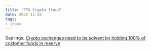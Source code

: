 ```yaml
---
title: "FTX Crypto Fraud"
date: 2022-11-28
tags:
- inbox
---
```


Saplings: 
[Crypto exchanges need to be solvent by holding 100% of customer funds in reserve](/notes/Crypto%20exchanges%20need%20to%20be%20solvent%20by%20holding%20100%%20of%20customer%20funds%20in%20reserve.md)


